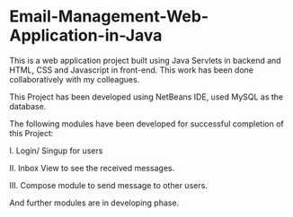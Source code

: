 # Email-Management-Web-Application-in-Java

This is a web application project built using Java Servlets in backend and HTML, CSS and Javascript in front-end. This work has been done collaboratively with my colleagues.
<br/>

This Project has been developed using NetBeans IDE, used MySQL as the database. 
<br/>

The following modules have been developed for successful completion of this Project:
<br/>

I. Login/ Singup for users
<br/>

II. Inbox View to see the received messages.
<br/>

III. Compose module to send message to other users.
<br/>

And further modules are in developing phase.


